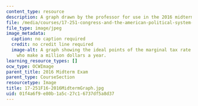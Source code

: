 ```yaml
---
content_type: resource
description: A graph drawn by the professor for use in the 2016 midterm question.
file: /media/courses/17-251-congress-and-the-american-political-system-i-fall-2016/01f4a6f9e80b1a5c27c16737df5a8d37_17-251F16-2016MidtermGraph.jpg
file_type: image/jpeg
image_metadata:
  caption: no caption required
  credit: no credit line required
  image-alt: A graph showing the ideal points of the marginal tax rate for people
    who make a million dollars a year.
learning_resource_types: []
ocw_type: OCWImage
parent_title: 2016 Midterm Exam
parent_type: CourseSection
resourcetype: Image
title: 17-251F16-2016MidtermGraph.jpg
uid: 01f4a6f9-e80b-1a5c-27c1-6737df5a8d37
---
```

